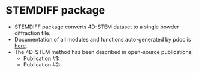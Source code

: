 # STEMDIFF package

* STEMDIFF package converts 4D-STEM dataset to a single powder diffraction file.
* Documentation of all modules and functions auto-generated by pdoc is [here](stemdiff/index.html).
* The 4D-STEM method has been described in open-source publications:
  * Publication #1:
  * Publication #2:
